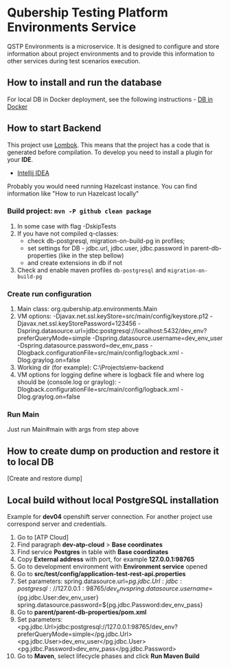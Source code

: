 # Qubership Testing Platform Environments Service

QSTP Environments is a microservice. It is designed to configure and store information about project environments
and to provide this information to other services during test scenarios execution.

## How to install and run the database

For local DB in Docker deployment, see the following instructions - [DB in Docker](./docker-compose/readme.md)

## How to start Backend

This project use [Lombok](https://projectlombok.org). This means that the project has a code that is generated before compilation.
To develop you need to install a plugin for your **IDE**.
* [Intellij IDEA](http://plugins.jetbrains.com/plugin/6317-lombok-plugin)

Probably you would need running Hazelcast instance. You can find information like "How to run Hazelcast locally"

### Build project: `mvn -P github clean package`
1. In some case with flag -DskipTests
2. If you have not compiled q-classes:
    * check db-postgresql, migration-on-build-pg in profiles;
    * set settings for DB - jdbc.url, jdbc.user, jdbc.password in parent-db-properties (like in the step bellow)
    * and create extensions in db if not
3. Check and enable maven profiles `db-postgresql` and `migration-on-build-pg`

### Create run configuration
1. Main class: org.qubership.atp.environments.Main
2. VM options:
 -Djavax.net.ssl.keyStore=src/main/config/keystore.p12
 -Djavax.net.ssl.keyStorePassword=123456
 -Dspring.datasource.url=jdbc:postgresql://localhost:5432/dev_env?preferQueryMode=simple
 -Dspring.datasource.username=dev_env_user
 -Dspring.datasource.password=dev_env_pass
 -Dlogback.configurationFile=src/main/config/logback.xml
 -Dlog.graylog.on=false
3. Working dir (for example): C:\Projects\env-backend
4. VM options for logging define where is logback file and where log should be (console.log or graylog):
-Dlogback.configurationFile=src/main/config/logback.xml
-Dlog.graylog.on=false

### Run Main
Just run Main#main with args from step above

## How to create dump on production and restore it to local DB
[Create and restore dump]

## Local build without local PostgreSQL installation
Example for **dev04** openshift server connection. For another project use correspond server and credentials.

1. Go to [ATP Cloud]
2. Find paragraph **dev-atp-cloud** > **Base coordinates**
3. Find service **Postgres** in table with **Base coordinates**
4. Copy **External address** with port, for example **127.0.0.1:98765**
5. Go to development environment with **Environment service** opened
6. Go to **src/test/config/application-test-rest-api.properties**
7. Set parameters:
   spring.datasource.url=${pg.jdbc.Url:jdbc:postgresql://127.0.0.1:98765/dev_env}
   spring.datasource.username=${pg.jdbc.User:dev_env_user}
   spring.datasource.password=${pg.jdbc.Password:dev_env_pass}
8. Go to **parent/parent-db-properties/pom.xml**
9. Set parameters:
   <pg.jdbc.Url>jdbc:postgresql://127.0.0.1:98765/dev_env?preferQueryMode=simple</pg.jdbc.Url>
   <pg.jdbc.User>dev_env_user</pg.jdbc.User>
   <pg.jdbc.Password>dev_env_pass</pg.jdbc.Password>
10. Go to **Maven**, select lifecycle phases and click **Run Maven Build**

